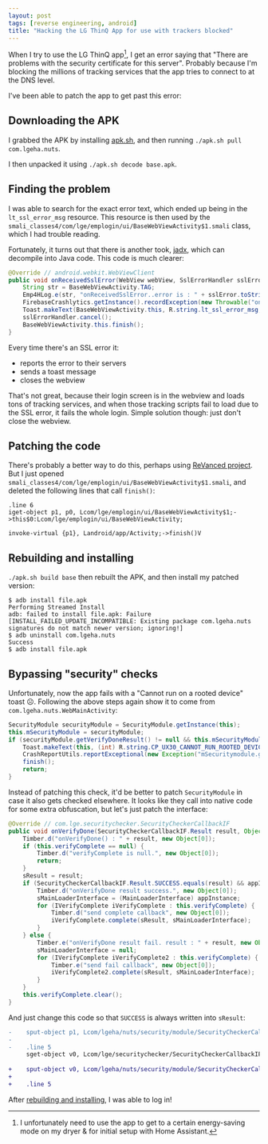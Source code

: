 ```yaml
---
layout: post
tags: [reverse engineering, android]
title: "Hacking the LG ThinQ App for use with trackers blocked"
---
```


When I try to use the LG ThinQ app[^1], I get an error saying that "There are
problems with the security certificate for this server". Probably because I'm
blocking the millions of tracking services that the app tries to connect to at
the DNS level.

[^1]: I unfortunately need to use the app to get to a certain energy-saving mode on my dryer & for initial setup with Home Assistant.

I've been able to patch the app to get past this error:

## Downloading the APK

I grabbed the APK by installing [apk.sh][], and then
running `./apk.sh pull com.lgeha.nuts`.

[apk.sh]: https://github.com/ax/apk.sh

I then unpacked it using `./apk.sh decode base.apk`.

## Finding the problem

I was able to search for the exact error text, which ended up being in
the `lt_ssl_error_msg` resource. This resource is then used by
the `smali_classes4/com/lge/emplogin/ui/BaseWebViewActivity$1.smali` class,
which
I had trouble reading.

Fortunately, it turns out that there is another took, [jadx][], which can
decompile into Java code. This code is much clearer:

[jadx]: https://github.com/skylot/jadx

```java
@Override // android.webkit.WebViewClient
public void onReceivedSslError(WebView webView, SslErrorHandler sslErrorHandler, SslError sslError) {
    String str = BaseWebViewActivity.TAG;
    Emp4HLog.e(str, "onReceivedSslError..error is : " + sslError.toString());
    FirebaseCrashlytics.getInstance().recordException(new Throwable("onRevicedSSLError"));
    Toast.makeText(BaseWebViewActivity.this, R.string.lt_ssl_error_msg, 1).show();
    sslErrorHandler.cancel();
    BaseWebViewActivity.this.finish();
}
```

Every time there's an SSL error it:

- reports the error to their servers
- sends a toast message
- closes the webview

That's not great, because their login screen is in the webview and loads tons of
tracking services, and when those tracking scripts fail to load due to the SSL
error, it fails the whole login. Simple solution though: just don't close the
webview.

## Patching the code

There's probably a better way to do this, perhaps using
[ReVanced project][revanced]. But I just opened
`smali_classes4/com/lge/emplogin/ui/BaseWebViewActivity$1.smali`, and
deleted the following lines that call `finish()`:

[revanced]: https://github.com/revanced

```
.line 6
iget-object p1, p0, Lcom/lge/emplogin/ui/BaseWebViewActivity$1;->this$0:Lcom/lge/emplogin/ui/BaseWebViewActivity;

invoke-virtual {p1}, Landroid/app/Activity;->finish()V
```

## Rebuilding and installing

`./apk.sh build base` then rebuilt the APK, and then install my patched version:

```console
$ adb install file.apk
Performing Streamed Install
adb: failed to install file.apk: Failure [INSTALL_FAILED_UPDATE_INCOMPATIBLE: Existing package com.lgeha.nuts signatures do not match newer version; ignoring!]
$ adb uninstall com.lgeha.nuts
Success
$ adb install file.apk
```

## Bypassing "security" checks

Unfortunately, now the app fails with a "Cannot run on a rooted device" toast ☹.
Following the above steps again show it to come from
`com.lgeha.nuts.WebMainActivity`:

```java
SecurityModule securityModule = SecurityModule.getInstance(this);
this.mSecurityModule = securityModule;
if (securityModule.getVerifyDoneResult() != null && this.mSecurityModule.getVerifyDoneResult() == SecurityCheckerCallbackIF.Result.ROOTING_CHECK_FAILED) {
    Toast.makeText(this, (int) R.string.CP_UX30_CANNOT_RUN_ROOTED_DEVICE, 1).show();
    CrashReportUtils.reportExceptional(new Exception("mSecuritymodule.getVerifyDoneResult == CHECK_FAILED"));
    finish();
    return;
}
```

Instead of patching this check, it'd be better to patch `SecurityModule` in case
it also gets checked elsewhere. It looks like they call into native code for
some extra obfuscation, but let's just patch the interface:

```java
@Override // com.lge.securitychecker.SecurityCheckerCallbackIF
public void onVerifyDone(SecurityCheckerCallbackIF.Result result, Object appInstance) {
    Timber.d("onVerifyDone() : " + result, new Object[0]);
    if (this.verifyComplete == null) {
        Timber.d("verifyComplete is null.", new Object[0]);
        return;
    }
    sResult = result;
    if (SecurityCheckerCallbackIF.Result.SUCCESS.equals(result) && appInstance != null) {
        Timber.d("onVerifyDone result success.", new Object[0]);
        sMainLoaderInterface = (MainLoaderInterface) appInstance;
        for (IVerifyComplete iVerifyComplete : this.verifyComplete) {
            Timber.d("send complete callback", new Object[0]);
            iVerifyComplete.complete(sResult, sMainLoaderInterface);
        }
    } else {
        Timber.e("onVerifyDone result fail. result : " + result, new Object[0]);
        sMainLoaderInterface = null;
        for (IVerifyComplete iVerifyComplete2 : this.verifyComplete) {
            Timber.e("send fail callback", new Object[0]);
            iVerifyComplete2.complete(sResult, sMainLoaderInterface);
        }
    }
    this.verifyComplete.clear();
}
```

And just change this code so that `SUCCESS` is always written into `sResult`:

```diff
-    sput-object p1, Lcom/lgeha/nuts/security/module/SecurityCheckerCallback;->sResult:Lcom/lge/securitychecker/SecurityCheckerCallbackIF$Result;
-
-    .line 5
     sget-object v0, Lcom/lge/securitychecker/SecurityCheckerCallbackIF$Result;->SUCCESS:Lcom/lge/securitychecker/SecurityCheckerCallbackIF$Result;
 
+    sput-object v0, Lcom/lgeha/nuts/security/module/SecurityCheckerCallback;->sResult:Lcom/lge/securitychecker/SecurityCheckerCallbackIF$Result;
+
+    .line 5
```

After [rebuilding and installing][], I was able to log in!

[rebuilding and installing]: #rebuilding-and-installing
